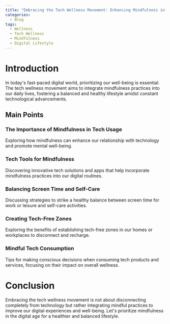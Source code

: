 ```yaml
---
title: "Embracing the Tech Wellness Movement: Enhancing Mindfulness in a Digital World"
categories:
  - Blog
tags:
  - Wellness
  - Tech Wellness
  - Mindfulness
  - Digital Lifestyle
---
```


# Introduction
In today's fast-paced digital world, prioritizing our well-being is essential. The tech wellness movement aims to integrate mindfulness practices into our daily lives, fostering a balanced and healthy lifestyle amidst constant technological advancements.

## Main Points
### The Importance of Mindfulness in Tech Usage
Exploring how mindfulness can enhance our relationship with technology and promote mental well-being.

### Tech Tools for Mindfulness
Discovering innovative tech solutions and apps that help incorporate mindfulness practices into our digital routines.

### Balancing Screen Time and Self-Care
Discussing strategies to strike a healthy balance between screen time for work or leisure and self-care activities.

### Creating Tech-Free Zones
Exploring the benefits of establishing tech-free zones in our homes or workplaces to disconnect and recharge.

### Mindful Tech Consumption
Tips for making conscious decisions when consuming tech products and services, focusing on their impact on overall wellness.

# Conclusion
Embracing the tech wellness movement is not about disconnecting completely from technology but rather integrating mindful practices to improve our digital experiences and well-being. Let's prioritize mindfulness in the digital age for a healthier and balanced lifestyle.